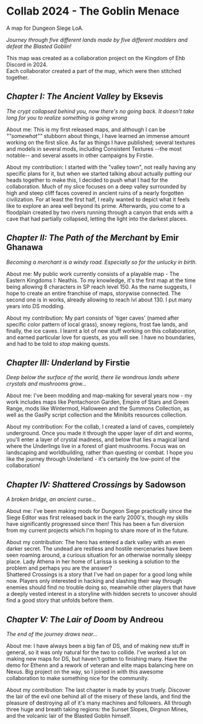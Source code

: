 # Collab 2024 - The Goblin Menace
A map for Dungeon Siege LoA.

_Journey through five different lands made by five different modders and defeat the Blasted Goblin!_

This map was created as a collaboration project on the Kingdom of Ehb Discord in 2024.\
Each collaborator created a part of the map, which were then stitched together.

## _Chapter I: The Ancient Valley_ by Eksevis
_The crypt collapsed behind you, now there's no going back. It doesn't take long for you to realize something is going wrong_

About me: This is my first released maps, and although I can be _""somewhat""_ stubborn about things, I have learned an immense amount working on the first slice. As far as things I have published; several textures and models in several mods, including Consistent Textures --the most notable-- and several assets in other campaigns by Firstie.

About my contribution: I started with the "valley town", not really having any specific plans for it, but when we started talking about actually putting our heads together to make this, I decided to push what I had for the collaboration. Much of my slice focuses on a deep valley surrounded by high and steep cliff faces covered in ancient ruins of a nearly forgotten civilization. For at least the first half, I really wanted to depict what it feels like to explore an area well beyond its prime. Afterwards, you come to a floodplain created by two rivers running through a canyon that ends with a cave that had partially collapsed, letting the light into the darkest places.

## _Chapter II: The Path of the Merchant_ by Emir Ghanawa
_Becoming a merchant is a windy road. Especially so for the unlucky in birth._

About me: My public work currently consists of a playable map - The Eastern Kingdoms I: Neathis. To my knowledge, it's the first map at the time being allowing 8 characters in SP reach level 150. As the name suggests, I hope to create an entire franchise of maps, storywise connected. The second one is in works, already allowing to reach lvl about 130. I put many years into DS modding.

About my contribution: My part consists of 'tiger caves' (named after specific color pattern of local grass), snowy regions, frost fae lands, and finally, the ice caves. I learnt a lot of new stuff working on this collaboration, and earned particular love for quests, as you will see. I have no boundaries, and had to be told to _stop_ making quests.

## _Chapter III: Underland_ by Firstie
_Deep below the surface of the world, there lie wondrous lands where crystals and mushrooms grow..._

About me: I've been modding and map-making for several years now - my work includes maps like Pentachoron Garden, Empire of Stars and Green Range, mods like Wintermod, Halloween and the Summons Collection, as well as the GasPy script collection and the Minibits resources collection.

About my contribution: For the collab, I created a land of caves, completely underground. Once you made it through the upper layer of dirt and worms, you'll enter a layer of crystal madness, and below that lies a magical land where the Underlings live in a forest of giant mushrooms. Focus was on landscaping and worldbuilding, rather than questing or combat. I hope you like the journey through Underland - it's certainly the low-point of the collaboration!

## _Chapter IV: Shattered Crossings_ by Sadowson
_A broken bridge, an ancient curse..._

About me: I've been making mods for Dungeon Siege practically since the Siege Editor was first released back in the early 2000's, though my skills have significantly progressed since then! This has been a fun diversion from my current projects which I'm hoping to share more of in the future.

About my contribution: The hero has entered a dark valley with an even darker secret. The undead are restless and hostile mercenaries have been seen roaming around, a curious situation for an otherwise normally sleepy place. Lady Athena in her home of Larissa is seeking a solution to the problem and perhaps you are the answer?\
Shattered Crossings is a story that I've had on paper for a good long while now. Players only interested in hacking and slashing their way through enemies should find no trouble doing so, meanwhile other players that have a deeply vested interest in a storyline with hidden secrets to uncover should find a good story that unfolds before them.

## _Chapter V: The Lair of Doom_ by Andreou
_The end of the journey draws near..._

About me: I have always been a big fan of DS, and of making new stuff in general, so it was only natural for the two to collide. I've worked a lot on making new maps for DS, but haven't gotten to finishing many. Have the demo for Ethenn and a rework of veteran and elite maps balancing here on Nexus. Big project on the way, so I joined in with this awesome collaboration to make something nice for the community.

About my contribution: The last chapter is made by yours truely. Discover the lair of the evil one behind all of the misery of these lands, and find the pleasure of destroying all of it's many machines and followers. All through three huge and breath taking regions: the Sunset Slopes, Dirgnon Mines, and the volcanic lair of the Blasted Goblin himself.
